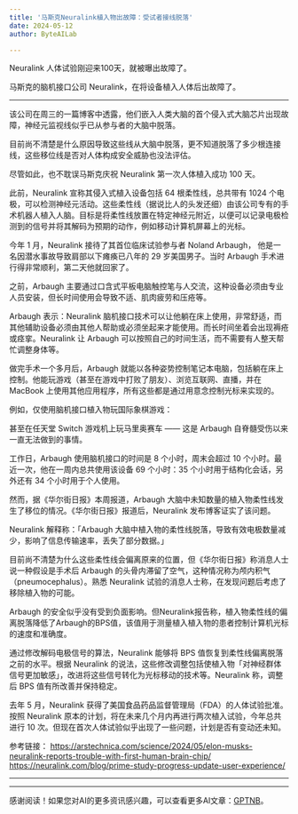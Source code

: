 ```yaml
---
title: '马斯克Neuralink植入物出故障：受试者接线脱落'
date: 2024-05-12
author: ByteAILab

---
```


Neuralink 人体试验刚迎来100天，就被曝出故障了。

马斯克的脑机接口公司 Neuralink，在将设备植入人体后出故障了。

---


该公司在周三的一篇博客中透露，他们嵌入人类大脑的首个侵入式大脑芯片出现故障，神经元监视线似乎已从参与者的大脑中脱落。

目前尚不清楚是什么原因导致这些线从大脑中脱落，更不知道脱落了多少根连接线，这些移位线是否对人体构成安全威胁也没法评估。

尽管如此，也不耽误马斯克庆祝 Neuralink 第一次人体植入成功 100 天。

此前，Neuralink 宣称其侵入式植入设备包括 64 根柔性线，总共带有 1024 个电极，可以检测神经元活动。这些柔性线（据说比人的头发还细）由该公司专有的手术机器人植入人脑。目标是将柔性线放置在特定神经元附近，以便可以记录电极检测到的信号并将其解码为预期的动作，例如移动计算机屏幕上的光标。

今年 1 月，Neuralink 接待了其首位临床试验参与者 Noland Arbaugh， 他是一名因潜水事故导致肩部以下瘫痪已八年的 29 岁美国男子。当时 Arbaugh 手术进行得非常顺利，第二天他就回家了。

之前，Arbaugh 主要通过口含式平板电脑触控笔与人交流，这种设备必须由专业人员安装，但长时间使用会导致不适、肌肉疲劳和压疮等。

Arbaugh 表示：Neuralink 脑机接口技术可以让他躺在床上使用，非常舒适，而其他辅助设备必须由其他人帮助或必须坐起来才能使用。而长时间坐着会出现褥疮或痉挛。Neuralink 让 Arbaugh 可以按照自己的时间生活，而不需要有人整天帮忙调整身体等。

做完手术一个多月后，Arbaugh 就能以各种姿势控制笔记本电脑，包括躺在床上控制。他能玩游戏（甚至在游戏中打败了朋友）、浏览互联网、直播，并在 MacBook 上使用其他应用程序，所有这些都是通过用意念控制光标来实现的。

例如，仅使用脑机接口植入物玩国际象棋游戏：

甚至在任天堂 Switch 游戏机上玩马里奥赛车 —— 这是 Arbaugh 自脊髓受伤以来一直无法做到的事情。

工作日，Arbaugh 使用脑机接口的时间是 8 个小时，周末会超过 10 个小时。最近一次，他在一周内总共使用该设备 69 个小时：35 个小时用于结构化会话，另外还有 34 个小时用于个人使用。

然而，据《华尔街日报》本周报道，Arbaugh 大脑中未知数量的植入物柔性线发生了移位的情况。《华尔街日报》报道后，Neuralink 发布博客证实了该问题。

Neuralink 解释称：「Arbaugh 大脑中植入物的柔性线脱落，导致有效电极数量减少，影响了信息传输速率，丢失了部分数据。」

目前尚不清楚为什么这些柔性线会偏离原来的位置，但《华尔街日报》称消息人士说一种假设是手术后 Arbaugh 的头骨内滞留了空气，这种情况称为颅内积气（pneumocephalus）。熟悉 Neuralink 试验的消息人士称，在发现问题后考虑了移除植入物的可能。

Arbaugh 的安全似乎没有受到负面影响。但Neuralink报告称，植入物柔性线的偏离脱落降低了Arbaugh的BPS值，该值用于测量植入植入物的患者控制计算机光标的速度和准确度。

通过修改解码电极信号的算法，Neuralink 能够将 BPS 值恢复到柔性线偏离脱落之前的水平。根据 Neuralink 的说法，这些修改调整包括使植入物「对神经群体信号更加敏感」，改进将这些信号转化为光标移动的技术等。Neuralink 称，调整后 BPS 值有所改善并保持稳定。

去年 5 月，Neuralink 获得了美国食品药品监督管理局（FDA）的人体试验批准。按照 Neuralink 原本的计划，将在未来几个月内再进行两次植入试验，今年总共进行 10 次。但现在首次人体试验似乎出现了一些问题，计划是否有变动还未知。

参考链接：
https://arstechnica.com/science/2024/05/elon-musks-neuralink-reports-trouble-with-first-human-brain-chip/
https://neuralink.com/blog/prime-study-progress-update-user-experience/  

---
---
感谢阅读！如果您对AI的更多资讯感兴趣，可以查看更多AI文章：[GPTNB](https://gptnb.com)。